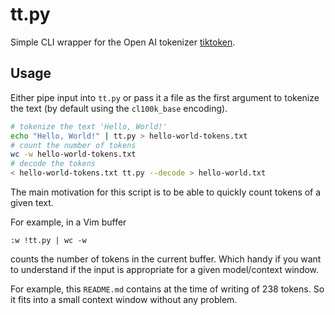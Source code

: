 tt.py
=====

Simple CLI wrapper for the Open AI tokenizer
[tiktoken](https://github.com/openai/tiktoken).

Usage
-----

Either pipe input into `tt.py` or pass it a file as the first argument to
tokenize the text (by default using the `cl100k_base` encoding).

```sh
# tokenize the text 'Hello, World!'
echo "Hello, World!" | tt.py > hello-world-tokens.txt
# count the number of tokens
wc -w hello-world-tokens.txt
# decode the tokens
< hello-world-tokens.txt tt.py --decode > hello-world.txt
```

The main motivation for this script is to be able to quickly count tokens of a
given text.

For example, in a Vim buffer
```vim
:w !tt.py | wc -w
```
counts the number of tokens in the current buffer. Which handy if you want to
understand if the input is appropriate for a given model/context window.

For example, this `README.md` contains at the time of writing of 238 tokens. So
it fits into a small context window without any problem.
